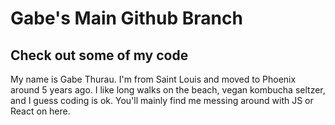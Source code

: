 # Gabe's Main Github Branch

## Check out some of my code

My name is Gabe Thurau. I'm from Saint Louis and moved to Phoenix around 5 years ago. I like long walks on the beach, vegan kombucha seltzer, and I guess coding is ok. 
You'll mainly find me messing around with JS or React on here.
